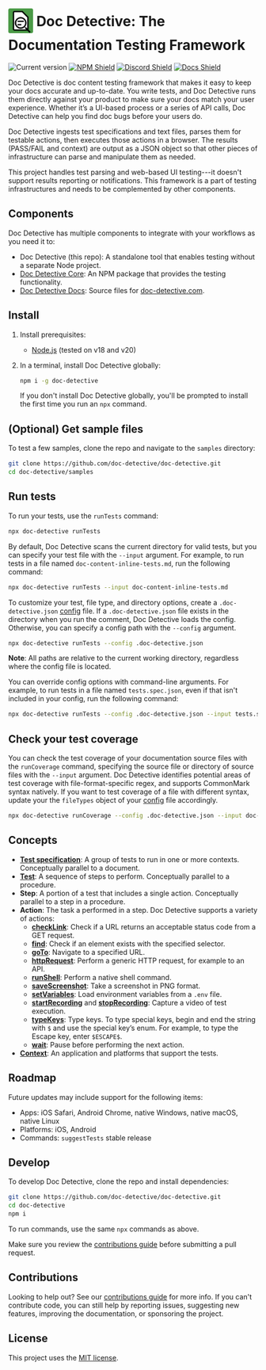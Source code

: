# <img src="https://github.com/doc-detective/doc-detective/blob/main/icon.png" width=50 style="vertical-align:middle;margin-bottom:7px"/> Doc Detective: The Documentation Testing Framework

![Current version](https://img.shields.io/github/package-json/v/doc-detective/doc-detective?color=orange)
[![NPM Shield](https://img.shields.io/npm/v/doc-detective)](https://www.npmjs.com/package/doc-detective)
[![Discord Shield](https://img.shields.io/badge/chat-on%20discord-purple)](https://discord.gg/2M7wXEThfF)
[![Docs Shield](https://img.shields.io/badge/docs-doc--detective.com-blue)](https://doc-detective.com)

Doc Detective is doc content testing framework that makes it easy to keep your docs accurate and up-to-date. You write tests, and Doc Detective runs them directly against your product to make sure your docs match your user experience. Whether it’s a UI-based process or a series of API calls, Doc Detective can help you find doc bugs before your users do.

Doc Detective ingests test specifications and text files, parses them for testable actions, then executes those actions in a browser. The results (PASS/FAIL and context) are output as a JSON object so that other pieces of infrastructure can parse and manipulate them as needed.

This project handles test parsing and web-based UI testing---it doesn't support results reporting or notifications. This framework is a part of testing infrastructures and needs to be complemented by other components.

## Components

Doc Detective has multiple components to integrate with your workflows as you need it to:

- Doc Detective (this repo): A standalone tool that enables testing without a separate Node project.
- [Doc Detective Core](https://github.com/doc-detective/doc-detective-core): An NPM package that provides the testing functionality.
- [Doc Detective Docs](https://github.com/doc-detective/doc-detective.github.io): Source files for [doc-detective.com](https://doc-detective.com).

## Install

1. Install prerequisites:

   - [Node.js](https://nodejs.org/) (tested on v18 and v20)

1. In a terminal, install Doc Detective globally:

    ```bash
    npm i -g doc-detective
    ```

    If you don't install Doc Detective globally, you'll be prompted to install the first time you run an `npx` command.

## (Optional) Get sample files

To test a few samples, clone the repo and navigate to the `samples` directory:

```bash
git clone https://github.com/doc-detective/doc-detective.git
cd doc-detective/samples
```

## Run tests

To run your tests, use the `runTests` command:

```bash
npx doc-detective runTests
```

By default, Doc Detective scans the current directory for valid tests, but you can specify your test file with the `--input` argument. For example, to run tests in a file named `doc-content-inline-tests.md`, run the following command:

```bash
npx doc-detective runTests --input doc-content-inline-tests.md
```

To customize your test, file type, and directory options, create a `.doc-detective.json` [config](https://doc-detective.com/reference/schemas/config.html) file. If a `.doc-detective.json` file exists in the directory when you run the comment, Doc Detective loads the config. Otherwise, you can specify a config path with the `--config` argument.

```bash
npx doc-detective runTests --config .doc-detective.json
```

**Note**: All paths are relative to the current working directory, regardless where the config file is located.

You can override config options with command-line arguments. For example, to run tests in a file named `tests.spec.json`, even if that isn't included in your config, run the following command:

```bash
npx doc-detective runTests --config .doc-detective.json --input tests.spec.json
```

## Check your test coverage

You can check the test coverage of your documentation source files with the `runCoverage` command, specifying the source file or directory of source files with the `--input` argument. Doc Detective identifies potential areas of test coverage with file-format-specific regex, and supports CommonMark syntax natively. If you want to test coverage of a file with different syntax, update your the `fileTypes` object of your [config](https://doc-detective.com/reference/schemas/config.html) file accordingly.

```bash
npx doc-detective runCoverage --config .doc-detective.json --input doc-content.md
```

## Concepts

- [**Test specification**](https://doc-detective.com/reference/schemas/specification.html): A group of tests to run in one or more contexts. Conceptually parallel to a document.
- [**Test**](https://doc-detective.com/reference/schemas/test.html): A sequence of steps to perform. Conceptually parallel to a procedure.
- **Step**: A portion of a test that includes a single action. Conceptually parallel to a step in a procedure.
- **Action**: The task a performed in a step. Doc Detective supports a variety of actions:
  - [**checkLink**](https://doc-detective.com/reference/schemas/checkLink.html): Check if a URL returns an acceptable status code from a GET request.
  - [**find**](https://doc-detective.com/reference/schemas/find.html): Check if an element exists with the specified selector.
  - [**goTo**](https://doc-detective.com/reference/schemas/goTo.html): Navigate to a specified URL.
  - [**httpRequest**](https://doc-detective.com/reference/schemas/httpRequest.html): Perform a generic HTTP request, for example to an API.
  - [**runShell**](https://doc-detective.com/reference/schemas/runShell.html): Perform a native shell command.
  - [**saveScreenshot**](https://doc-detective.com/reference/schemas/saveScreenshot.html): Take a screenshot in PNG format.
  - [**setVariables**](https://doc-detective.com/reference/schemas/setVariables.html): Load environment variables from a `.env` file.
  - [**startRecording**](https://doc-detective.com/reference/schemas/startRecording.html) and [**stopRecording**](https://doc-detective.com/reference/schemas/stopRecording.html): Capture a video of test execution.
  - [**typeKeys**](https://doc-detective.com/reference/schemas/typeKeys.html): Type keys. To type special keys, begin and end the string with `$` and use the special key’s enum. For example, to type the Escape key, enter `$ESCAPE$`.
  - [**wait**](https://doc-detective.com/reference/schemas/wait.html): Pause before performing the next action.
- [**Context**](https://doc-detective.com/reference/schemas/context.html): An application and platforms that support the tests.

## Roadmap

Future updates may include support for the following items:

- Apps: iOS Safari, Android Chrome, native Windows, native macOS, native Linux
- Platforms: iOS, Android
- Commands: `suggestTests` stable release

## Develop

To develop Doc Detective, clone the repo and install dependencies:

```bash
git clone https://github.com/doc-detective/doc-detective.git
cd doc-detective
npm i
```

To run commands, use the same `npx` commands as above.

Make sure you review the [contributions guide](CONTRIBUTIONS.md) before submitting a pull request.

## Contributions

Looking to help out? See our [contributions guide](CONTRIBUTIONS.md) for more info. If you can't contribute code, you can still help by reporting issues, suggesting new features, improving the documentation, or sponsoring the project.

## License

This project uses the [MIT license](https://github.com/doc-detective/doc-detective/blob/master/LICENSE).
